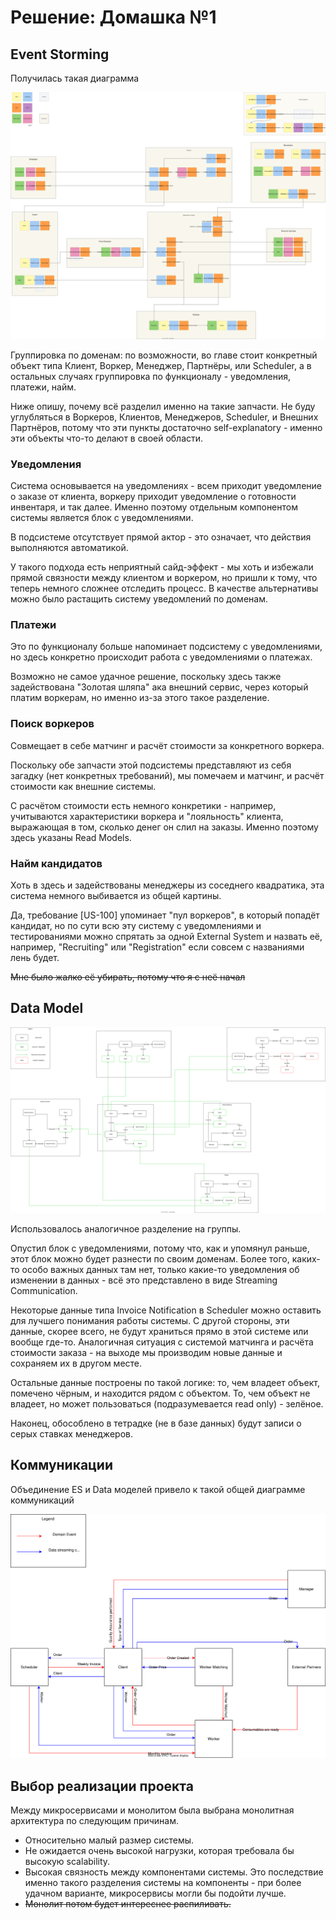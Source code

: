 # Решение: Домашка №1

## Event Storming

Получилась такая диаграмма

![event_storming.svg](./materials/event_storming.svg)

Группировка по доменам: по возможности, во главе стоит конкретный объект типа Клиент,
Воркер, Менеджер, Партнёры, или Scheduler,
а в остальных случаях группировка по функционалу - уведомления, платежи, найм.

Ниже опишу, почему всё разделил именно на такие запчасти.
Не буду углубляться в Воркеров, Клиентов, Менеджеров, Scheduler, и Внешних Партнёров,
потому что эти пункты достаточно self-explanatory - именно эти объекты что-то делают в своей области.

### Уведомления

Система основывается на уведомлениях - всем приходит уведомление о заказе от клиента,
воркеру приходит уведомление о готовности инвентаря, и так далее.
Именно поэтому отдельным компонентом системы является блок с уведомлениями.

В подсистеме отсутствует прямой актор - это означает, что действия выполняются автоматикой.

У такого подхода есть неприятный сайд-эффект - мы хоть и избежали прямой связности между клиентом и воркером,
но пришли к тому, что теперь немного сложнее отследить процесс.
В качестве альтернативы можно было растащить систему уведомлений по доменам.

### Платежи

Это по функционалу больше напоминает подсистему с уведомлениями,
но здесь конкретно происходит работа с уведомлениями о платежах.

Возможно не самое удачное решение, поскольку здесь также задействована
"Золотая шляпа" ака внешний сервис, через который платим воркерам,
но именно из-за этого такое разделение.

### Поиск воркеров

Совмещает в себе матчинг и расчёт стоимости за конкретного воркера.

Поскольку обе запчасти этой подсистемы представляют из себя загадку (нет конкретных требований),
мы помечаем и матчинг, и расчёт стоимости как внешние системы.

С расчётом стоимости есть немного конкретики - например,
учитываются характеристики воркера и "лояльность" клиента,
выражающая в том, сколько денег он слил на заказы.
Именно поэтому здесь указаны Read Models.

### Найм кандидатов

Хоть в здесь и задействованы менеджеры из соседнего квадратика,
эта система немного выбивается из общей картины.

Да, требование [US-100] упоминает "пул воркеров", в который попадёт кандидат,
но по сути всю эту систему с уведомлениями и тестированиями можно спрятать за одной External System
и назвать её, например, "Recruiting" или "Registration" если совсем с названиями лень будет.

~~Мне было жалко её убирать, потому что я с неё начал~~

## Data Model

![data_model.svg](./materials/data_model.svg)

Использовалось аналогичное разделение на группы.

Опустил блок с уведомлениями, потому что, как и упомянул раньше, этот блок можно будет разнести по своим доменам.
Более того, каких-то особо важных данных там нет,
только какие-то уведомления об изменении в данных - всё это представлено в виде Streaming Communication.

Некоторые данные типа Invoice Notification в Scheduler можно оставить
для лучшего понимания работы системы. С другой стороны, эти данные, скорее всего,
не будут храниться прямо в этой системе или вообще где-то.
Аналогичная ситуация с системой матчинга и расчёта стоимости заказа - на выходе
мы производим новые данные и сохраняем их в другом месте.

Остальные данные построены по такой логике: то, чем владеет объект, помечено чёрным, и находится рядом с объектом.
То, чем объект не владеет, но может пользоваться (подразумевается read only) - зелёное.

Наконец, обособлено в тетрадке (не в базе данных) будут записи о серых ставках менеджеров.

## Коммуникации

Объединение ES и Data моделей привело к такой общей диаграмме коммуникаций

![communications.svg](./materials/communications.svg)

## Выбор реализации проекта

Между микросервисами и монолитом была выбрана монолитная архитектура по следующим причинам.

- Относительно малый размер системы.
- Не ожидается очень высокой нагрузки, которая требовала бы высокую scalability.
- Высокая связность между компонентами системы.
  Это последствие именно такого разделения системы на компоненты - при более удачном варианте,
  микросервисы могли бы подойти лучше.
- ~~Монолит потом будет интереснее распиливать.~~
